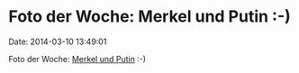Foto der Woche: Merkel und Putin :-)
====================================

Date: 2014-03-10 13:49:01

Foto der Woche: [Merkel und Putin](http://i.imgur.com/ubBeTQ1.jpg) :-)
